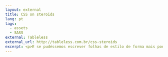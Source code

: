 ```yaml
---
layout: external
title: CSS on steroids
lang: pt
tags:
  - assets
  - SASS
external: Tableless
external_url: http://tableless.com.br/css-steroids
excerpt: <p>E se pudéssemos escrever folhas de estilo de forma mais poderosa, melhorar nosso código? Vamos lá, vamos ver quais as reais vantagens de se utilizar um pré-processador.<p>
---
```

